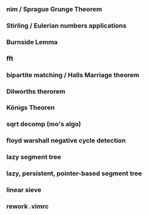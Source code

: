 ### nim / Sprague Grunge Theorem
### Stirling / Eulerian numbers applications
### Burnside Lemma
### fft
### bipartite matching / Halls Marriage theorem
### Dilworths therorem
### Königs Theoren
### sqrt decomp (mo's algo)
### floyd warshall negative cycle detection
### lazy segment tree
### lazy, persistent, pointer-based segment tree
### linear sieve
### rework .vimrc 
